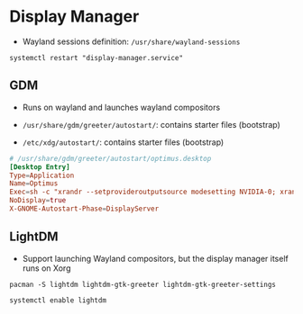 # Display Manager

- Wayland sessions definition: `/usr/share/wayland-sessions`

```shell
systemctl restart "display-manager.service"
```

## GDM

- Runs on wayland and launches wayland compositors

- `/usr/share/gdm/greeter/autostart/`: contains starter files (bootstrap)
- `/etc/xdg/autostart/`: contains starter files (bootstrap)

```conf
# /usr/share/gdm/greeter/autostart/optimus.desktop
[Desktop Entry]
Type=Application
Name=Optimus
Exec=sh -c "xrandr --setprovideroutputsource modesetting NVIDIA-0; xrandr --auto"
NoDisplay=true
X-GNOME-Autostart-Phase=DisplayServer
```

## LightDM

- Support launching Wayland compositors, but the display manager itself runs on Xorg

```shell
pacman -S lightdm lightdm-gtk-greeter lightdm-gtk-greeter-settings
```

```shell
systemctl enable lightdm
```
